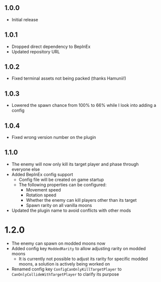 ## 1.0.0

* Initial release

## 1.0.1

* Dropped direct dependency to BepInEx
* Updated repository URL

## 1.0.2

* Fixed terminal assets not being packed (thanks Hamunii!)

## 1.0.3

* Lowered the spawn chance from 100% to 66% while I look into adding a config

## 1.0.4

* Fixed wrong version number on the plugin

## 1.1.0

* The enemy will now only kill its target player and phase through everyone else
* Added BepInEx config support
    * Config file will be created on game startup
    * The following properties can be configured:
        * Movement speed
        * Rotation speed
        * Whether the enemy can kill players other than its target
        * Spawn rarity on all vanilla moons
* Updated the plugin name to avoid conflicts with other mods

# 1.2.0

* The enemy can spawn on modded moons now
* Added config key `ModdedRarity` to allow adjusting rarity on modded moons
    * It is currently not possible to adjust its rarity for specific modded moons, a solution is actively being worked on
* Renamed config key `ConfigCanOnlyKillTargetPlayer` to `CanOnlyCollideWithTargetPlayer` to clarify its purpose